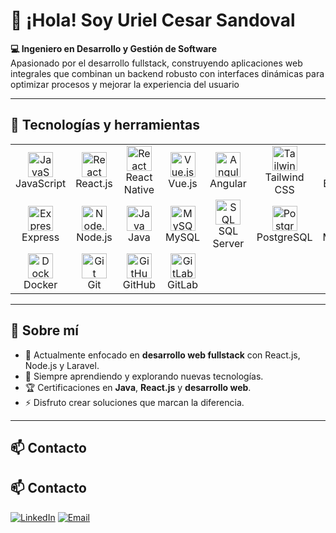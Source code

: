 # 👋 ¡Hola! Soy **Uriel Cesar Sandoval**

**💻 Ingeniero en Desarrollo y Gestión de Software**  
Apasionado por el desarrollo fullstack, construyendo aplicaciones web integrales que combinan un backend robusto con interfaces dinámicas para optimizar procesos y mejorar la experiencia del usuario

---

## 🚀 Tecnologías y herramientas

<table>
  <tr>
    <td align="center" width="100">
      <img src="https://cdn.jsdelivr.net/gh/devicons/devicon/icons/javascript/javascript-original.svg" width="40" height="40" alt="JavaScript"/><br/>JavaScript
    </td>
    <td align="center" width="100">
      <img src="https://cdn.jsdelivr.net/gh/devicons/devicon/icons/react/react-original.svg" width="40" height="40" alt="React"/><br/>React.js
    </td>
    <td align="center" width="100">
      <img src="https://cdn.jsdelivr.net/gh/devicons/devicon/icons/react/react-original.svg" width="40" height="40" alt="React Native"/><br/>React Native
    </td>
    <td align="center" width="100">
      <img src="https://cdn.jsdelivr.net/gh/devicons/devicon/icons/vuejs/vuejs-original.svg" width="40" height="40" alt="Vue.js"/><br/>Vue.js
    </td>
    <td align="center" width="100">
      <img src="https://cdn.jsdelivr.net/gh/devicons/devicon/icons/angularjs/angularjs-original.svg" width="40" height="40" alt="Angular"/><br/>Angular
    </td>
    <td align="center" width="100">
      <img src="https://cdn.jsdelivr.net/gh/devicons/devicon/icons/tailwindcss/tailwindcss-plain.svg" width="40" height="40" alt="Tailwind CSS"/><br/>Tailwind CSS
    </td>
    <td align="center" width="100">
      <img src="https://cdn.jsdelivr.net/gh/devicons/devicon/icons/bootstrap/bootstrap-original.svg" width="40" height="40" alt="Bootstrap"/><br/>Bootstrap
    </td>
    <td align="center" width="100">
      <img src="https://cdn.jsdelivr.net/gh/devicons/devicon/icons/materialui/materialui-original.svg" width="40" height="40" alt="Material UI"/><br/>Material UI
    </td>
    <td align="center" width="100">
      <img src="https://cdn.jsdelivr.net/gh/devicons/devicon/icons/php/php-original.svg" width="40" height="40" alt="PHP"/><br/>PHP
    </td>
    <td align="center" width="100">
      <img src="https://laravel.com/img/favicon/favicon.ico" width="40" height="40" alt="Laravel"/><br/>Laravel
    </td>
  </tr>
  <tr>
    <td align="center" width="100">
      <img src="https://cdn.jsdelivr.net/gh/devicons/devicon/icons/express/express-original.svg" width="40" height="40" alt="Express"/><br/>Express
    </td>
    <td align="center" width="100">
      <img src="https://cdn.jsdelivr.net/gh/devicons/devicon/icons/nodejs/nodejs-original.svg" width="40" height="40" alt="Node.js"/><br/>Node.js
    </td>
    <td align="center" width="100">
      <img src="https://cdn.jsdelivr.net/gh/devicons/devicon/icons/java/java-original.svg" width="40" height="40" alt="Java"/><br/>Java
    </td>
    <td align="center" width="100">
      <img src="https://cdn.jsdelivr.net/gh/devicons/devicon/icons/mysql/mysql-original.svg" width="40" height="40" alt="MySQL"/><br/>MySQL
    </td>
    <td align="center" width="100">
      <img src="https://cdn.jsdelivr.net/gh/devicons/devicon/icons/microsoftsqlserver/microsoftsqlserver-plain.svg" width="40" height="40" alt="SQL Server"/><br/>SQL Server
    </td>
    <td align="center" width="100">
      <img src="https://cdn.jsdelivr.net/gh/devicons/devicon/icons/postgresql/postgresql-original.svg" width="40" height="40" alt="PostgreSQL"/><br/>PostgreSQL
    </td>
    <td align="center" width="100">
      <img src="https://cdn.jsdelivr.net/gh/devicons/devicon/icons/mongodb/mongodb-original.svg" width="40" height="40" alt="MongoDB"/><br/>MongoDB
    </td>
  </tr>
  <tr>
    <td align="center" width="100">
      <img src="https://cdn.jsdelivr.net/gh/devicons/devicon/icons/docker/docker-original.svg" width="40" height="40" alt="Docker"/><br/>Docker
    </td>
    <td align="center" width="100">
      <img src="https://cdn.jsdelivr.net/gh/devicons/devicon/icons/git/git-original.svg" width="40" height="40" alt="Git"/><br/>Git
    </td>
    <td align="center" width="100">
      <img src="https://cdn.jsdelivr.net/gh/devicons/devicon/icons/github/github-original.svg" width="40" height="40" alt="GitHub"/><br/>GitHub
    </td>
    <td align="center" width="100">
      <img src="https://cdn.jsdelivr.net/gh/devicons/devicon/icons/gitlab/gitlab-original.svg" width="40" height="40" alt="GitLab"/><br/>GitLab
    </td>
  </tr>
</table>



---

## 🎯 Sobre mí

- 🔭 Actualmente enfocado en **desarrollo web fullstack** con React.js, Node.js y Laravel.
- 🌱 Siempre aprendiendo y explorando nuevas tecnologías.
- 🏆 Certificaciones en **Java**, **React.js** y **desarrollo web**.
- ⚡ Disfruto crear soluciones que marcan la diferencia.

---

## 📫 Contacto

## 📫 Contacto

[![LinkedIn](https://img.shields.io/badge/LinkedIn-blue?logo=linkedin&logoColor=white)](https://www.linkedin.com/in/uriel-cesar-sandoval-766972314) 
[![Email](https://img.shields.io/badge/Email-D14836?logo=gmail&logoColor=white)](mailto:urielcesarsandoval10@gmail.com)


